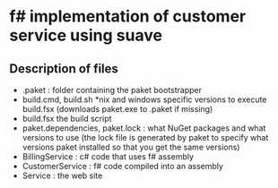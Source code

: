 # f# implementation of customer service using suave

## Description of files

- .paket : folder containing the paket bootstrapper
- build.cmd, build.sh *nix and windows specific versions to execute build.fsx (downloads paket.exe to .paket if missing)
- build.fsx the build script
- paket.dependencies, paket.lock : what NuGet packages and what versions to use (the lock file is generated by paket to specify what versions paket installed so that you get the same versions)
- BillingService : c# code that uses f# assembly
- CustomerService : f# code compiled into an assembly
- Service : the web site
